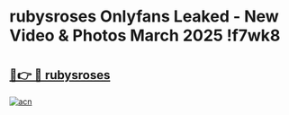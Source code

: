 # rubysroses Onlyfans Leaked - New Video & Photos March 2025 !f7wk8

# <h2><a href="https://jjrary.iuczelnia.edu.pl?title=rubysroses&ref=f7wk8">🔗👉 🔴 rubysroses</a></h2>

[![acn](https://github.com/user-attachments/assets/0f9c940e-d8b0-45ae-aac7-cd30a18b3e1c)](https://jjrary.iuczelnia.edu.pl?title=rubysroses&ref=f7wk8)

